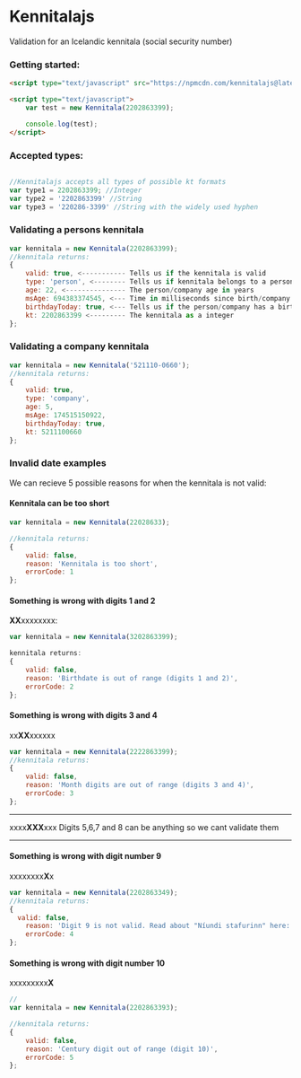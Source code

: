 # Kennitalajs

Validation for an Icelandic kennitala (social security number)

### Getting started:
```html
<script type="text/javascript" src="https://npmcdn.com/kennitalajs@latest/kennitala.min.js"></script>

<script type="text/javascript">
    var test = new Kennitala(2202863399);

    console.log(test);
</script>

```

### Accepted types:

```javascript

//Kennitalajs accepts all types of possible kt formats
var type1 = 2202863399; //Integer
var type2 = '2202863399' //String
var type3 = '220286-3399' //String with the widely used hyphen

```

### Validating a persons kennitala
```javascript
var kennitala = new Kennitala(2202863399);
//kennitala returns:
{
    valid: true, <----------- Tells us if the kennitala is valid
    type: 'person', <-------- Tells us if kennitala belongs to a person or a company
    age: 22, <--------------- The person/company age in years
    msAge: 694383374545, <--- Time in milliseconds since birth/company was founded
    birthdayToday: true, <--- Tells us if the person/company has a birthday today
    kt: 2202863399 <--------- The kennitala as a integer
};
```

### Validating a company kennitala
```javascript
var kennitala = new Kennitala('521110-0660');
//kennitala returns:
{
    valid: true,
    type: 'company',
    age: 5,
    msAge: 174515150922,
    birthdayToday: true,
    kt: 5211100660
};
```

### Invalid date examples

We can recieve 5 possible reasons for when the kennitala is not valid:

#### Kennitala can be too short
```javascript
var kennitala = new Kennitala(22028633);

//kennitala returns:
{
    valid: false,
    reason: 'Kennitala is too short',
    errorCode: 1
};
```

#### Something is wrong with digits 1 and 2

**XX**xxxxxxxx:
```javascript
var kennitala = new Kennitala(3202863399);

kennitala returns:
{
    valid: false,
    reason: 'Birthdate is out of range (digits 1 and 2)',
    errorCode: 2
};
```

#### Something is wrong with digits 3 and 4
xx**XX**xxxxxx
```javascript
var kennitala = new Kennitala(2222863399);
//kennitala returns:
{
    valid: false,
    reason: 'Month digits are out of range (digits 3 and 4)',
    errorCode: 3
};
```

----------

xxxx**XXX**xxx
Digits 5,6,7 and 8 can be anything so we cant validate them

----------


#### Something is wrong with digit number 9

xxxxxxxx**X**x

```javascript
var kennitala = new Kennitala(2202863349);
//kennitala returns:
{
  valid: false,
    reason: 'Digit 9 is not valid. Read about "Níundi stafurinn" here: https://is.wikipedia.org/wiki/Kennitala',
    errorCode: 4
};

```

#### Something is wrong with digit number 10

xxxxxxxxx**X**

```javascript
// 
var kennitala = new Kennitala(2202863393);

//kennitala returns:
{
    valid: false,
    reason: 'Century digit out of range (digit 10)',
    errorCode: 5
};

```